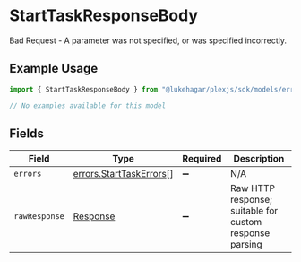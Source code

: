 # StartTaskResponseBody

Bad Request - A parameter was not specified, or was specified incorrectly.

## Example Usage

```typescript
import { StartTaskResponseBody } from "@lukehagar/plexjs/sdk/models/errors";

// No examples available for this model
```

## Fields

| Field                                                                     | Type                                                                      | Required                                                                  | Description                                                               |
| ------------------------------------------------------------------------- | ------------------------------------------------------------------------- | ------------------------------------------------------------------------- | ------------------------------------------------------------------------- |
| `errors`                                                                  | [errors.StartTaskErrors](../../../sdk/models/errors/starttaskerrors.md)[] | :heavy_minus_sign:                                                        | N/A                                                                       |
| `rawResponse`                                                             | [Response](https://developer.mozilla.org/en-US/docs/Web/API/Response)     | :heavy_minus_sign:                                                        | Raw HTTP response; suitable for custom response parsing                   |